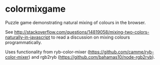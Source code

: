 # colormixgame
Puzzle game demonstrating natural mixing of colours in the browser.

See http://stackoverflow.com/questions/14819058/mixing-two-colors-naturally-in-javascript 
to read a discussion on mixing colours programmatically.

Uses functionality from ryb-color-mixer (https://github.com/camme/ryb-color-mixer) 
and rgb2ryb (https://github.com/bahamas10/node-rgb2ryb).
